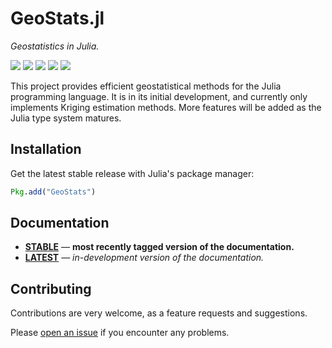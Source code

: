 GeoStats.jl
===========

*Geostatistics in Julia.*

[![][travis-img]][travis-url] [![][julia-pkg-img]][julia-pkg-url] [![][codecov-img]][codecov-url] [![][docs-stable-img]][docs-stable-url] [![][docs-latest-img]][docs-latest-url]

This project provides efficient geostatistical methods for the Julia programming language. It is in its initial development, and currently only implements Kriging estimation methods. More features will be added as the Julia type system matures.

Installation
------------

Get the latest stable release with Julia's package manager:

```julia
Pkg.add("GeoStats")
```

Documentation
-------------

- [**STABLE**][docs-stable-url] &mdash; **most recently tagged version of the documentation.**
- [**LATEST**][docs-latest-url] &mdash; *in-development version of the documentation.*

Contributing
------------

Contributions are very welcome, as a feature requests and suggestions.

Please [open an issue](https://github.com/juliohm/GeoStats.jl/issues) if you encounter any problems.

[docs-stable-img]: https://img.shields.io/badge/docs-stable-blue.svg
[docs-stable-url]: https://juliohm.github.io/GeoStats.jl/stable

[docs-latest-img]: https://img.shields.io/badge/docs-latest-blue.svg
[docs-latest-url]: https://juliohm.github.io/GeoStats.jl/latest

[travis-img]: https://travis-ci.org/juliohm/GeoStats.jl.svg?branch=master
[travis-url]: https://travis-ci.org/juliohm/GeoStats.jl

[julia-pkg-img]: http://pkg.julialang.org/badges/GeoStats_0.5.svg
[julia-pkg-url]: http://pkg.julialang.org/?pkg=GeoStats

[codecov-img]: https://codecov.io/gh/juliohm/GeoStats.jl/branch/master/graph/badge.svg
[codecov-url]: https://codecov.io/gh/juliohm/GeoStats.jl
